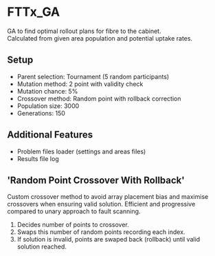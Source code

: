 # FTTx_GA
GA to find optimal rollout plans for fibre to the cabinet. 
<br />
Calculated from given area population and potential uptake rates.

## Setup
- Parent selection: Tournament (5 random participants)
- Mutation method: 2 point with validity check
- Mutation chance: 5%
- Crossover method: Random point with rollback correction
- Population size: 3000
- Generations: 150

## Additional Features
- Problem files loader (settings and areas files)
- Results file log

## 'Random Point Crossover With Rollback'
Custom crossover method to avoid array placement bias and maximise crossovers when ensuring valid solution. 
Efficient and progressive compared to unary approach to fault scanning.

1. Decides number of points to crossover.
2. Swaps this number of random points recording each index.
3. If solution is invalid, points are swaped back (rollback) until valid solution reached.

